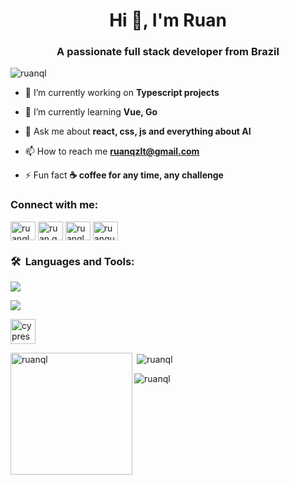 <h1 align="center">Hi 👋, I'm Ruan</h1>
<h3 align="center">A passionate full stack developer from Brazil</h3>

<p align="left"> <img src="https://komarev.com/ghpvc/?username=ruanql&label=Profile%20views&color=0e75b6&style=flat" alt="ruanql" /> </p>

- 🔭 I’m currently working on **Typescript projects**

- 🌱 I’m currently learning **Vue, Go**

- 💬 Ask me about **react, css, js and everything about AI**

- 📫 How to reach me **ruanqzlt@gmail.com**

- ⚡ Fun fact **☕ coffee for any time, any challenge**

<h3 align="left">Connect with me:</h3>
<p align="left">
<a href="https://dev.to/ruanql" target="blank"><img align="center" src="https://raw.githubusercontent.com/rahuldkjain/github-profile-readme-generator/master/src/images/icons/Social/devto.svg" alt="ruanql" height="30" width="40" /></a>
<a href="https://linkedin.com/in/ruanqueiroz" target="blank"><img align="center" src="https://raw.githubusercontent.com/rahuldkjain/github-profile-readme-generator/master/src/images/icons/Social/linked-in-alt.svg" alt="ruan.queiroz" height="30" width="40" /></a>
<a href="https://stackoverflow.com/users/ruanql" target="blank"><img align="center" src="https://raw.githubusercontent.com/rahuldkjain/github-profile-readme-generator/master/src/images/icons/Social/stack-overflow.svg" alt="ruanql" height="30" width="40" /></a>
<a href="https://instagram.com/ruanqueirozl" target="blank"><img align="center" src="https://raw.githubusercontent.com/rahuldkjain/github-profile-readme-generator/master/src/images/icons/Social/instagram.svg" alt="ruanqueirozl" height="30" width="40" /></a>
</p>

<h3 align="left">🛠 &nbsp;Languages and Tools:</h3>
<p align="left"> <img src="https://skillicons.dev/icons?i=html,css,js,ts,react,redux,nextjs,vue,nuxtjs,nodejs,express,materialui,sass,tailwind,bootstrap,mongodb&perline=4" /> </p>
<p align="left"> <img src="https://skillicons.dev/icons?i=graphql,apollo,git,github,webpack,jenkins,jest,babel,php,mysql,wordpress,py,docker,postman,angular,go&perline=4" /> </p>
<p align="left"><img src="https://raw.githubusercontent.com/simple-icons/simple-icons/6e46ec1fc23b60c8fd0d2f2ff46db82e16dbd75f/icons/cypress.svg" alt="cypress" width="40" height="40"/></p>

<p><img align="left" src="https://github-readme-stats.vercel.app/api/top-langs?username=ruanql&show_icons=true&locale=en&layout=compact&theme=vision-friendly-dark" alt="ruanql" height="195" /></p>

<p>&nbsp;<img align="center" src="https://github-readme-stats.vercel.app/api?username=ruanql&show_icons=true&locale=en&theme=vision-friendly-dark" alt="ruanql" /></p>

<p><img align="center" src="https://github-readme-streak-stats.herokuapp.com/?user=ruanql&theme=vision-friendly-dark" alt="ruanql" /></p>

